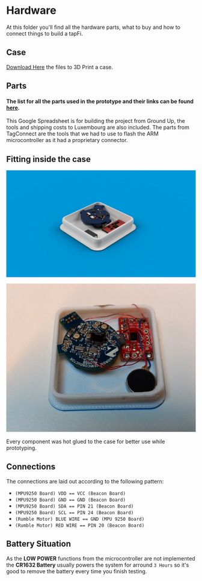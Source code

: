 # Hardware

At this folder you'll find all the hardware parts, what to buy and how to connect things to build a tapFi.

## Case

[Download Here](https://github.com/joaopedrovbs/tapFi/tree/master/hardware/stl-files) the files to 3D Print a case.

## Parts 

#### The list for all the parts used in the prototype and their links can be found [here](https://docs.google.com/spreadsheets/d/1pxn552UrJLPFjxMJo8Y3OLqV407wsjz8_O9QdrBkuIY/edit?usp=sharing).

This Google Spreadsheet is for building the project from Ground Up, the tools and shipping costs to Luxembourg are also included. The parts from TagConnect are the tools that we had to use to flash the ARM microcontroller as it had a proprietary connector. 

## Fitting inside the case

![Inside Case 3d](https://raw.githubusercontent.com/joaopedrovbs/tapFi/master/hardware/images/caseopen.png)

![Inside Real Case](https://raw.githubusercontent.com/joaopedrovbs/tapFi/master/hardware/images/thingsInside.jpg)

Every component was hot glued to the case for better use while prototyping. 

## Connections

The connections are laid out according to the following pattern:
- `(MPU9250 Board) VDD == VCC (Beacon Board)`
- `(MPU9250 Board) GND == GND (Beacon Board)`
- `(MPU9250 Board) SDA == PIN 21 (Beacon Board)`
- `(MPU9250 Board) SCL == PIN 24 (Beacon Board)`
- `(Rumble Motor) BLUE WIRE == GND (MPU 9250 Board)`
- `(Rumble Motor) RED WIRE == PIN 20 (Beacon Board)`

## Battery Situation

As the **LOW POWER** functions from the microcontroller are not implemented the **CR1632 Battery** usually powers the system for arround `3 Hours` so it's good to remove the battery every time you finish testing.
